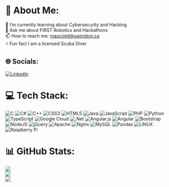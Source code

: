 # 💫 About Me:
🔭 I’m currently learning about Cybersecurity and Hacking <br>💬 Ask me about FIRST Robotics and Hackathons<br>📫 How to reach me: masciotd@uwindsor.ca<br>⚡ Fun fact I am a licensed Scuba Diver


## 🌐 Socials:
[![LinkedIn](https://img.shields.io/badge/LinkedIn-%230077B5.svg?logo=linkedin&logoColor=white)](https://linkedin.com/in/dante-masciotra-8aa719207) 

# 💻 Tech Stack:
![C](https://img.shields.io/badge/c-%2300599C.svg?style=for-the-badge&logo=c&logoColor=white) ![C#](https://img.shields.io/badge/c%23-%23239120.svg?style=for-the-badge&logo=c-sharp&logoColor=white) ![C++](https://img.shields.io/badge/c++-%2300599C.svg?style=for-the-badge&logo=c%2B%2B&logoColor=white) ![CSS3](https://img.shields.io/badge/css3-%231572B6.svg?style=for-the-badge&logo=css3&logoColor=white) ![HTML5](https://img.shields.io/badge/html5-%23E34F26.svg?style=for-the-badge&logo=html5&logoColor=white) ![Java](https://img.shields.io/badge/java-%23ED8B00.svg?style=for-the-badge&logo=java&logoColor=white) ![JavaScript](https://img.shields.io/badge/javascript-%23323330.svg?style=for-the-badge&logo=javascript&logoColor=%23F7DF1E) ![PHP](https://img.shields.io/badge/php-%23777BB4.svg?style=for-the-badge&logo=php&logoColor=white) ![Python](https://img.shields.io/badge/python-3670A0?style=for-the-badge&logo=python&logoColor=ffdd54) ![TypeScript](https://img.shields.io/badge/typescript-%23007ACC.svg?style=for-the-badge&logo=typescript&logoColor=white) ![Google Cloud](https://img.shields.io/badge/Google%20Cloud-%234285F4.svg?style=for-the-badge&logo=google-cloud&logoColor=white) ![.Net](https://img.shields.io/badge/.NET-5C2D91?style=for-the-badge&logo=.net&logoColor=white) ![Angular.js](https://img.shields.io/badge/angular.js-%23E23237.svg?style=for-the-badge&logo=angularjs&logoColor=white) ![Angular](https://img.shields.io/badge/angular-%23DD0031.svg?style=for-the-badge&logo=angular&logoColor=white) ![Bootstrap](https://img.shields.io/badge/bootstrap-%23563D7C.svg?style=for-the-badge&logo=bootstrap&logoColor=white) ![NodeJS](https://img.shields.io/badge/node.js-6DA55F?style=for-the-badge&logo=node.js&logoColor=white) ![jQuery](https://img.shields.io/badge/jquery-%230769AD.svg?style=for-the-badge&logo=jquery&logoColor=white) ![Apache](https://img.shields.io/badge/apache-%23D42029.svg?style=for-the-badge&logo=apache&logoColor=white) ![Nginx](https://img.shields.io/badge/nginx-%23009639.svg?style=for-the-badge&logo=nginx&logoColor=white) ![MySQL](https://img.shields.io/badge/mysql-%2300f.svg?style=for-the-badge&logo=mysql&logoColor=white) ![Pandas](https://img.shields.io/badge/pandas-%23150458.svg?style=for-the-badge&logo=pandas&logoColor=white) ![LINUX](https://img.shields.io/badge/Linux-FCC624?style=for-the-badge&logo=linux&logoColor=black) ![Raspberry Pi](https://img.shields.io/badge/-RaspberryPi-C51A4A?style=for-the-badge&logo=Raspberry-Pi)
# 📊 GitHub Stats:
![](https://github-readme-stats.vercel.app/api?username=Dante-Masciotra&theme=tokyonight&hide)<br/>
![](https://github-readme-streak-stats.herokuapp.com/?user=Dante-Masciotra&theme=tokyonight&hide_border=false)<br/>
![](https://github-readme-stats.vercel.app/api/top-langs/?username=Dante-Masciotra&theme=tokyonight&hidee_border=false&include_all_commits=true&count_private=true&layout=compact)

<!-- Proudly created with GPRM ( https://gprm.itsvg.in ) -->

<!-- ### Hi there 👋
## I'm Dante Masciotra
- 🔭 I’m currently working on a Secret Santa Bot & a Mafia Game Bot
- 💬 Ask me about anything!
- 📫 How to reach me: [masciotd@uwindsor.ca](mailto:masciotd@uwindsor.ca)
- ⚡ Fun fact: I am a licensed scuba diver

# GitHub Stats:
![](https://github-readme-stats.vercel.app/api?username=Dante-Masciotra&theme=dark&hide_border=false&include_all_commits=true&count_private=true)<br/>
![](https://github-readme-streak-stats.herokuapp.com/?user=Dante-Masciotra&theme=dark&hide_border=false)<br/>
![](https://github-readme-stats.vercel.app/api/top-langs/?username=Dante-Masciotra&theme=dark&hide_border=false&include_all_commits=true&count_private=true&layout=compact)
<!--
**Dante-Masciotra/Dante-Masciotra** is a ✨ _special_ ✨ repository because its `README.md` (this file) appears on your GitHub profile.

Here are some ideas to get you started:


-->
